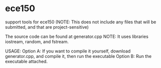 # ece150
support tools for ece150 (NOTE: This does not include any files that will be submitted, and that are project-sensitive)

The source code can be found at generator.cpp
NOTE: It uses libraries iostream, random, and fstream.

USAGE:
Option A: If you want to compile it yourself, download generator.cpp, and compile it, then run the executable
Option B: Run the executable attached.
